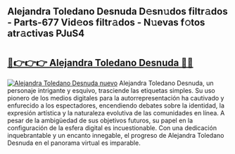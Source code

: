 ## Alejandra Toledano Desnuda D𝚎sn𝚞dos filtr𝚊dos - Parts-677 Vid𝚎os filtr𝚊dos - N𝚞evas f𝚘tos atr𝚊ctivas PJuS4

# <h2><a href="http://mb48xs.tromn.icu/?c=Alejandra+Toledano+Desnuda">🔗👉👉👉 Alejandra Toledano Desnuda 🔗🔗</a></h2>

[![Alejandra Toledano Desnuda nuevo](https://i.imgur.com/pEAQMta.gif)](http://mb48xs.tromn.icu/?c=Alejandra+Toledano+Desnuda)
Alejandra Toledano Desnuda, un personaje intrigante y esquivo, trasciende las etiquetas simples. Su uso pionero de los medios digitales para la autorrepresentación ha cautivado y enfurecido a los espectadores, encendiendo debates sobre la identidad, la expresión artística y la naturaleza evolutiva de las comunidades en línea. A pesar de la ambigüedad de sus objetivos futuros, su papel en la configuración de la esfera digital es incuestionable. Con una dedicación inquebrantable y un encanto innegable, el progreso de Alejandra Toledano Desnuda en el panorama virtual es imparable.
